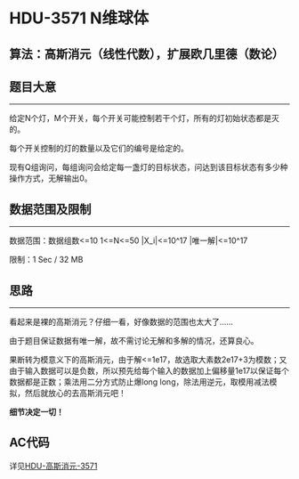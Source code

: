 # HDU-3571 N维球体
## 算法：高斯消元（线性代数），扩展欧几里德（数论）
## 题目大意
---
给定N个灯，M个开关，每个开关可能控制若干个灯，所有的灯初始状态都是灭的。

每个开关控制的灯的数量以及它们的编号是给定的。

现有Q组询问，每组询问会给定每一盏灯的目标状态，问达到该目标状态有多少种操作方式，无解输出0。
## 数据范围及限制
---
数据范围：数据组数<=10 1<=N<=50 |X_i|<=10^17 |唯一解|<=10^17

限制：1 Sec / 32 MB
## 思路
---
看起来是裸的高斯消元？仔细一看，好像数据的范围也太大了……

由于题目保证数据有唯一解，故不需讨论无解和多解的情况，还算良心。

果断转为模意义下的高斯消元，由于解<=1e17，故选取大素数2e17+3为模数；又由于输入数据可以是负数，所以预先给每个输入的数据加上偏移量1e17以保证每个数据都是正数；乘法用二分方式防止爆long long，除法用逆元，取模用减法模拟，然后就放心的去高斯消元吧！

__细节决定一切！__
## AC代码
详见[HDU-高斯消元-3571](https://github.com/seoi2017/OICode/blob/master/%E9%A2%98%E7%9B%AE/HDU/%E9%AB%98%E6%96%AF%E6%B6%88%E5%85%83-3571.cc "AC Code")